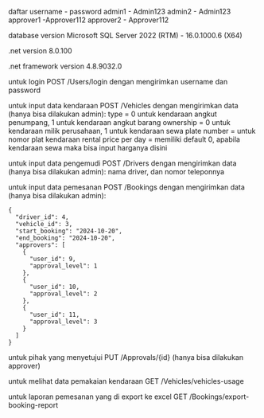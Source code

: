 daftar username - password
admin1 - Admin123
admin2 - Admin123
approver1 -Approver112
approver2 - Approver112

database version
Microsoft SQL Server 2022 (RTM) - 16.0.1000.6 (X64) 

.net version
8.0.100

.net framework version 4.8.9032.0

untuk login POST /Users/login dengan mengirimkan username dan password 

untuk input data kendaraan POST /Vehicles dengan mengirimkan data (hanya bisa dilakukan admin):
type = 0 untuk kendaraan angkut penumpang, 1 untuk kendaraan angkut barang
ownership = 0 untuk kendaraan milik perusahaan, 1 untuk kendaraan sewa
plate number = untuk nomor plat kendaraan
rental price per day = memiliki default 0, apabila kendaraan sewa maka bisa input harganya disini

untuk input data pengemudi POST /Drivers dengan mengirimkan data (hanya bisa dilakukan admin):
nama driver, dan nomor teleponnya

untuk input data pemesanan POST /Bookings dengan mengirimkan data (hanya bisa dilakukan admin):

    {
      "driver_id": 4,
      "vehicle_id": 3,
      "start_booking": "2024-10-20",
      "end_booking": "2024-10-20",
      "approvers": [
        {
          "user_id": 9,
          "approval_level": 1
        },
        {
          "user_id": 10,
          "approval_level": 2
        },
        {
          "user_id": 11,
          "approval_level": 3
        }
      ]
    }


untuk pihak yang menyetujui PUT /Approvals/{id} (hanya bisa dilakukan approver)

untuk melihat data pemakaian kendaraan GET /Vehicles/vehicles-usage

untuk laporan pemesanan yang di export ke excel GET /Bookings/export-booking-report